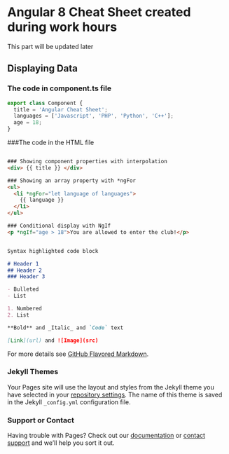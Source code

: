 # Angular 8 Cheat Sheet created during work hours

This part will be updated later 

## Displaying Data

### The code in component.ts file
``` javascript
export class Component {
  title = 'Angular Cheat Sheet';
  languages = ['Javascript', 'PHP', 'Python', 'C++'];
  age = 18;
}
```

###The code in the HTML file
<!-- {% raw %} -->
``` html

### Showing component properties with interpolation
<div> {{ title }} </div>

### Showing an array property with *ngFor
<ul>
  <li *ngFor="let language of languages">
    {{ language }}
  </li>
</ul>

### Conditional display with NgIf
<p *ngIf="age > 18">You are allowed to enter the club!</p>

```
<!-- {% endraw %} -->






```markdown

Syntax highlighted code block

# Header 1
## Header 2
### Header 3

- Bulleted
- List

1. Numbered
2. List

**Bold** and _Italic_ and `Code` text

[Link](url) and ![Image](src)
```

For more details see [GitHub Flavored Markdown](https://guides.github.com/features/mastering-markdown/).

### Jekyll Themes

Your Pages site will use the layout and styles from the Jekyll theme you have selected in your [repository settings](https://github.com/eneajaho/angular-chsh/settings). The name of this theme is saved in the Jekyll `_config.yml` configuration file.

### Support or Contact

Having trouble with Pages? Check out our [documentation](https://help.github.com/categories/github-pages-basics/) or [contact support](https://github.com/contact) and we’ll help you sort it out.
